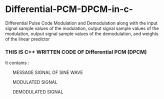 # Differential-PCM-DPCM-in-c-
Differential Pulse Code Modulation and Demodulation along with the input signal sample values of the modulation, output signal sample values of the modulation, output signal sample values of the demodulation, and weights of the linear predictor



<h3> THIS IS C++ WRITTEN CODE OF  Differential PCM (DPCM) </h3>

It contains :

<ul> MESSAGE SIGNAL OF SINE WAVE </ul>
<ul> MODULATED SIGNAL </ul>
<ul> DEMODULATED SIGNAL </ul>
